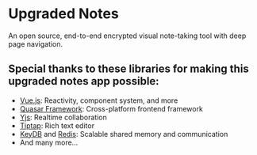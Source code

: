 # Upgraded Notes

An open source, end-to-end encrypted visual note-taking tool with deep page navigation.

## Special thanks to these libraries for making this upgraded notes app possible:

- [Vue.js](https://vuejs.org/): Reactivity, component system, and more
- [Quasar Framework](https://quasar.dev/): Cross-platform frontend framework
- [Yjs](https://docs.yjs.dev/): Realtime collaboration
- [Tiptap](https://tiptap.dev/): Rich text editor
- [KeyDB](https://docs.keydb.dev/) and [Redis](https://redis.io/): Scalable shared memory and communication
- And many more...
